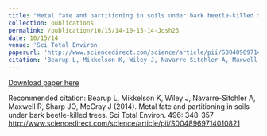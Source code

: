 ```yaml
---
title: "Metal fate and partitioning in soils under bark beetle-killed trees"
collection: publications
permalink: /publication/10/15/14-10-15-14-Josh23
date: 10/15/14
venue: 'Sci Total Environ'
paperurl: 'http://www.sciencedirect.com/science/article/pii/S0048969714010821  '
citation: 'Bearup L, Mikkelson K, Wiley J, Navarre-Sitchler A, Maxwell R, Sharp JO, McCray J (2014). Metal fate and partitioning in soils under bark beetle-killed trees. Sci Total Environ. 496: 348-357 http://www.sciencedirect.com/science/article/pii/S0048969714010821   '
---
```


<a href='http://www.sciencedirect.com/science/article/pii/S0048969714010821  '>Download paper here</a>

Recommended citation: Bearup L, Mikkelson K, Wiley J, Navarre-Sitchler A, Maxwell R, Sharp JO, McCray J (2014). Metal fate and partitioning in soils under bark beetle-killed trees. Sci Total Environ. 496: 348-357 http://www.sciencedirect.com/science/article/pii/S0048969714010821   